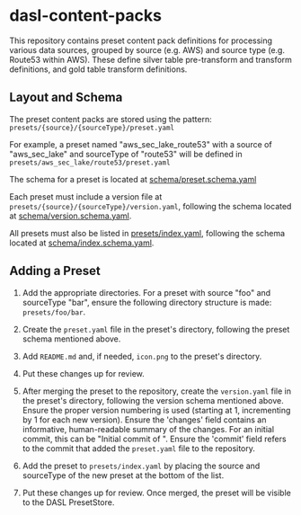 # dasl-content-packs
This repository contains preset content pack definitions for processing various data sources,
grouped by source (e.g. AWS) and source type (e.g. Route53 within AWS). These define silver
table pre-transform and transform definitions, and gold table transform definitions.

## Layout and Schema
The preset content packs are stored using the pattern:
`presets/{source}/{sourceType}/preset.yaml`

For example, a preset named "aws_sec_lake_route53" with a source of "aws_sec_lake" and sourceType of
"route53" will be defined in `presets/aws_sec_lake/route53/preset.yaml`

The schema for a preset is located at [schema/preset.schema.yaml](./schema/preset.schema.yaml)

Each preset must include a version file at `presets/{source}/{sourceType}/version.yaml`, following
the schema located at [schema/version.schema.yaml](./schema/version.schema.yaml).

All presets must also be listed in [presets/index.yaml](./presets/index.yaml), following the
schema located at [schema/index.schema.yaml](./schema/index.schema.yaml).

## Adding a Preset

1. Add the appropriate directories. For a preset with source "foo" and sourceType "bar", ensure the
   following directory structure is made: `presets/foo/bar`.

2. Create the `preset.yaml` file in the preset's directory, following the preset schema mentioned above.

3. Add `README.md` and, if needed, `icon.png` to the preset's directory.

4. Put these changes up for review.

5. After merging the preset to the repository, create the `version.yaml` file in the preset's directory,
   following the version schema mentioned above. Ensure the proper version numbering is used (starting
   at 1, incrementing by 1 for each new version). Ensure the 'changes' field contains an informative,
   human-readable summary of the changes. For an initial commit, this can be "Initial commit of <source
   and description>". Ensure the 'commit' field refers to the commit that added the `preset.yaml` file to
   the repository.

6. Add the preset to `presets/index.yaml` by placing the source and sourceType of the new preset at the
   bottom of the list.

7. Put these changes up for review. Once merged, the preset will be visible to the DASL PresetStore.